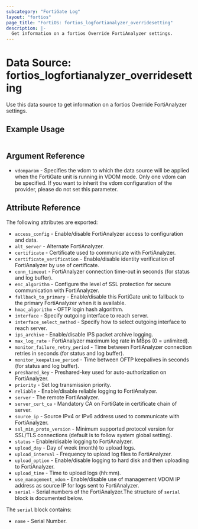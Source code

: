 ```yaml
---
subcategory: "FortiGate Log"
layout: "fortios"
page_title: "FortiOS: fortios_logfortianalyzer_overridesetting"
description: |-
  Get information on a fortios Override FortiAnalyzer settings.
---
```


# Data Source: fortios_logfortianalyzer_overridesetting
Use this data source to get information on a fortios Override FortiAnalyzer settings.


## Example Usage

```hcl

```

## Argument Reference

* `vdomparam` - Specifies the vdom to which the data source will be applied when the FortiGate unit is running in VDOM mode. Only one vdom can be specified. If you want to inherit the vdom configuration of the provider, please do not set this parameter.

## Attribute Reference

The following attributes are exported:

* `access_config` - Enable/disable FortiAnalyzer access to configuration and data.
* `alt_server` - Alternate FortiAnalyzer.
* `certificate` - Certificate used to communicate with FortiAnalyzer.
* `certificate_verification` - Enable/disable identity verification of FortiAnalyzer by use of certificate.
* `conn_timeout` - FortiAnalyzer connection time-out in seconds (for status and log buffer).
* `enc_algorithm` - Configure the level of SSL protection for secure communication with FortiAnalyzer.
* `fallback_to_primary` - Enable/disable this FortiGate unit to fallback to the primary FortiAnalyzer when it is available.
* `hmac_algorithm` - OFTP login hash algorithm.
* `interface` - Specify outgoing interface to reach server.
* `interface_select_method` - Specify how to select outgoing interface to reach server.
* `ips_archive` - Enable/disable IPS packet archive logging.
* `max_log_rate` - FortiAnalyzer maximum log rate in MBps (0 = unlimited).
* `monitor_failure_retry_period` - Time between FortiAnalyzer connection retries in seconds (for status and log buffer).
* `monitor_keepalive_period` - Time between OFTP keepalives in seconds (for status and log buffer).
* `preshared_key` - Preshared-key used for auto-authorization on FortiAnalyzer.
* `priority` - Set log transmission priority.
* `reliable` - Enable/disable reliable logging to FortiAnalyzer.
* `server` - The remote FortiAnalyzer.
* `server_cert_ca` - Mandatory CA on FortiGate in certificate chain of server.
* `source_ip` - Source IPv4 or IPv6 address used to communicate with FortiAnalyzer.
* `ssl_min_proto_version` - Minimum supported protocol version for SSL/TLS connections (default is to follow system global setting).
* `status` - Enable/disable logging to FortiAnalyzer.
* `upload_day` - Day of week (month) to upload logs.
* `upload_interval` - Frequency to upload log files to FortiAnalyzer.
* `upload_option` - Enable/disable logging to hard disk and then uploading to FortiAnalyzer.
* `upload_time` - Time to upload logs (hh:mm).
* `use_management_vdom` - Enable/disable use of management VDOM IP address as source IP for logs sent to FortiAnalyzer.
* `serial` - Serial numbers of the FortiAnalyzer.The structure of `serial` block is documented below.

The `serial` block contains:

* `name` - Serial Number.
